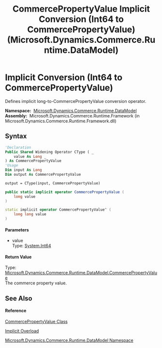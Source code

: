 ﻿---
title: CommercePropertyValue Implicit Conversion (Int64 to CommercePropertyValue) (Microsoft.Dynamics.Commerce.Runtime.DataModel)
TOCTitle: Implicit Conversion (Int64 to CommercePropertyValue)
ms:assetid: M:Microsoft.Dynamics.Commerce.Runtime.DataModel.CommercePropertyValue.op_Implicit(System.Int64)~Microsoft.Dynamics.Commerce.Runtime.DataModel.CommercePropertyValue
ms:mtpsurl: https://technet.microsoft.com/en-us/library/microsoft.dynamics.commerce.runtime.datamodel.commercepropertyvalue.op_implicit(v=AX.60)
ms:contentKeyID: 62206257
ms.date: 05/18/2015
mtps_version: v=AX.60
dev_langs:
- vb
- csharp
- c++
---

# Implicit Conversion (Int64 to CommercePropertyValue)

Defines implicit long-to-CommercePropertyValue conversion operator.

**Namespace:**  [Microsoft.Dynamics.Commerce.Runtime.DataModel](microsoft-dynamics-commerce-runtime-datamodel-namespace.md)  
**Assembly:**  Microsoft.Dynamics.Commerce.Runtime.Framework (in Microsoft.Dynamics.Commerce.Runtime.Framework.dll)

## Syntax

``` vb
'Declaration
Public Shared Widening Operator CType ( _
    value As Long _
) As CommercePropertyValue
'Usage
Dim input As Long
Dim output As CommercePropertyValue

output = CType(input, CommercePropertyValue)
```

``` csharp
public static implicit operator CommercePropertyValue (
    long value
)
```

``` c++
static implicit operator CommercePropertyValue^ (
    long long value
)
```

#### Parameters

  - value  
    Type: [System.Int64](https://technet.microsoft.com/en-us/library/6yy583ek\(v=ax.60\))  

#### Return Value

Type: [Microsoft.Dynamics.Commerce.Runtime.DataModel.CommercePropertyValue](commercepropertyvalue-class-microsoft-dynamics-commerce-runtime-datamodel.md)  
The commerce property value.  

## See Also

#### Reference

[CommercePropertyValue Class](commercepropertyvalue-class-microsoft-dynamics-commerce-runtime-datamodel.md)

[Implicit Overload](commercepropertyvalue%C2%A0implicit-conversion-operators-microsoft-dynamics-commerce-runtime-datamodel.md)

[Microsoft.Dynamics.Commerce.Runtime.DataModel Namespace](microsoft-dynamics-commerce-runtime-datamodel-namespace.md)

